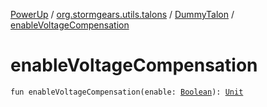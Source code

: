 [PowerUp](../../index.md) / [org.stormgears.utils.talons](../index.md) / [DummyTalon](index.md) / [enableVoltageCompensation](./enable-voltage-compensation.md)

# enableVoltageCompensation

`fun enableVoltageCompensation(enable: `[`Boolean`](https://kotlinlang.org/api/latest/jvm/stdlib/kotlin/-boolean/index.html)`): `[`Unit`](https://kotlinlang.org/api/latest/jvm/stdlib/kotlin/-unit/index.html)